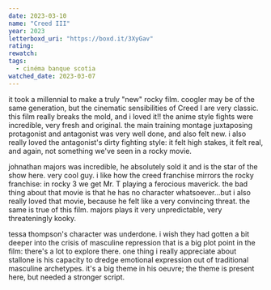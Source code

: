 ```yaml
---
date: 2023-03-10
name: "Creed III"
year: 2023
letterboxd_uri: "https://boxd.it/3XyGav"
rating: 
rewatch: 
tags:
  - cinéma banque scotia
watched_date: 2023-03-07
---
```


it took a millennial to make a truly "new" rocky film. coogler may be of the same generation, but the cinematic sensibilities of Creed I are very classic. this film really breaks the mold, and i loved it!! the anime style fights were incredible, very fresh and original. the main training montage juxtaposing protagonist and antagonist was very well done, and also felt new. i also really loved the antagonist's dirty fighting style: it felt high stakes, it felt real, and again, not something we've seen in a rocky movie.

johnathan majors was incredible, he absolutely sold it and is the star of the show here. very cool guy. i like how the creed franchise mirrors the rocky franchise: in rocky 3 we get Mr. T playing a ferocious maverick. the bad thing about that movie is that he has no character whatsoever...but i also really loved that movie, because he felt like a very convincing threat. the same is true of this film. majors plays it very unpredictable, very threateningly kooky.

tessa thompson's character was underdone. i wish they had gotten a bit deeper into the crisis of masculine repression that is a big plot point in the film: there's a lot to explore there. one thing i really appreciate about stallone is his capacity to dredge emotional expression out of traditional masculine archetypes. it's a big theme in his oeuvre; the theme is present here, but needed a stronger script.
